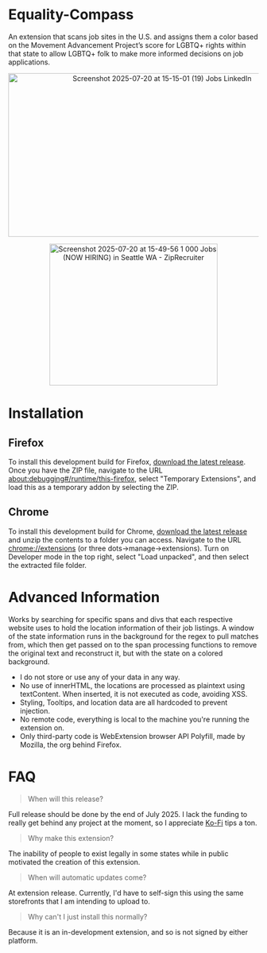 # Equality-Compass
An extension that scans job sites in the U.S. and assigns them a color based on the Movement Advancement Project’s score for LGBTQ+ rights within that state to allow LGBTQ+ folk to make more informed decisions on job applications.

<p align = center><img width="603" height="329" alt="Screenshot 2025-07-20 at 15-15-01 (19) Jobs LinkedIn" src="https://github.com/user-attachments/assets/733a18b9-e6a0-4373-8665-44c082021b71" /></p>
<p align = center><img width="338" height="285" alt="Screenshot 2025-07-20 at 15-49-56 1 000 Jobs (NOW HIRING) in Seattle WA - ZipRecruiter" src="https://github.com/user-attachments/assets/cc433319-b298-4fc0-9572-bf8ac33955de" /></p>

# Installation

## Firefox
To install this development build for Firefox, [download the latest release](https://github.com/Kubia-Beta/Equality-Compass/releases/latest). Once you have the ZIP file, navigate to the URL [about:debugging#/runtime/this-firefox](about:debugging#/runtime/this-firefox), select "Temporary Extensions", and load this as a temporary addon by selecting the ZIP.

## Chrome
To install this development build for Chrome, [download the latest release](https://github.com/Kubia-Beta/Equality-Compass/releases/latest) and unzip the contents to a folder you can access. Navigate to the URL [chrome://extensions](chrome://extensions) (or three dots->manage->extensions). Turn on Developer mode in the top right, select "Load unpacked", and then select the extracted file folder.


# Advanced Information
Works by searching for specific spans and divs that each respective website uses to hold the location information of their job listings. A window of the state information runs in the background for the regex to pull matches from, which then get passed on to the span processing functions to remove the original text and reconstruct it, but with the state on a colored background.

+ I do not store or use any of your data in any way.
+ No use of innerHTML, the locations are processed as plaintext using textContent. When inserted, it is not executed as code, avoiding XSS.
+ Styling, Tooltips, and location data are all hardcoded to prevent injection.
+ No remote code, everything is local to the machine you're running the extension on.
+ Only third-party code is WebExtension browser API Polyfill, made by Mozilla, the org behind Firefox.

# FAQ

> When will this release?

Full release should be done by the end of July 2025. I lack the funding to really get behind any project at the moment, so I appreciate [Ko-Fi](https://ko-fi.com/Q5Q41GXDPM) tips a ton.

> Why make this extension?

The inability of people to exist legally in some states while in public motivated the creation of this extension.

> When will automatic updates come?

At extension release. Currently, I'd have to self-sign this using the same storefronts that I am intending to upload to.

> Why can't I just install this normally?

Because it is an in-development extension, and so is not signed by either platform.
